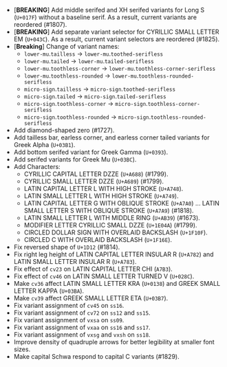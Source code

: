 * \[**BREAKING**\] Add middle serifed and XH serifed variants for Long S (`U+017F`) without a baseline serif. As a result, current variants are reordered (#1807).
* \[**BREAKING**\] Add separate variant selector for CYRILLIC SMALL LETTER EM (`U+043C`). As a result, current variant selectors are reordered (#1825).
* \[**Breaking**\] Change of variant names:
  - `lower-mu`.`tailless` → `lower-mu`.`toothed-serifless`
  - `lower-mu`.`tailed` → `lower-mu`.`tailed-serifless`
  - `lower-mu`.`toothless-corner` → `lower-mu`.`toothless-corner-serifless`
  - `lower-mu`.`toothless-rounded` → `lower-mu`.`toothless-rounded-serifless`
  - `micro-sign`.`tailless` → `micro-sign`.`toothed-serifless`
  - `micro-sign`.`tailed` → `micro-sign`.`tailed-serifless`
  - `micro-sign`.`toothless-corner` → `micro-sign`.`toothless-corner-serifless`
  - `micro-sign`.`toothless-rounded` → `micro-sign`.`toothless-rounded-serifless`
* Add diamond-shaped zero (#1727).
* Add tailless bar, earless corner, and earless corner tailed variants for Greek Alpha (`U+03B1`).
* Add bottom serifed variant for Greek Gamma (`U+0393`).
* Add serifed variants for Greek Mu (`U+03BC`).
* Add Characters:
  - CYRILLIC CAPITAL LETTER DZZE (`U+A688`) (#1799).
  - CYRILLIC SMALL LETTER DZZE (`U+A689`) (#1799).
  - LATIN CAPITAL LETTER L WITH HIGH STROKE (`U+A748`).
  - LATIN SMALL LETTER L WITH HIGH STROKE (`U+A749`).
  - LATIN CAPITAL LETTER G WITH OBLIQUE STROKE (`U+A7A0`) ... LATIN SMALL LETTER S WITH OBLIQUE STROKE (`U+A7A9`) (#1818).
  - LATIN SMALL LETTER L WITH MIDDLE RING (`U+AB39`) (#1673).
  - MODIFIER LETTER CYRILLIC SMALL DZZE (`U+1E04A`) (#1799).
  - CIRCLED DOLLAR SIGN WITH OVERLAID BACKSLASH (`U+1F10F`).
  - CIRCLED C WITH OVERLAID BACKSLASH (`U+1F16E`).
* Fix reversed shape of `U+1D12` (#1814).
* Fix right leg height of LATIN CAPITAL LETTER INSULAR R (`U+A782`) and LATIN SMALL LETTER INSULAR R (`U+A783`).
* Fix effect of `cv23` on LATIN CAPITAL LETTER CHI (`A7B3`).
* Fix effect of `cv46` on LATIN SMALL LETTER TURNED V (`U+028C`).
* Make `cv36` affect LATIN SMALL LETTER KRA (`U+0138`) and GREEK SMALL LETTER KAPPA (`U+03BA`).
* Make `cv39` affect GREEK SMALL LETTER ETA (`U+03B7`).
* Fix variant assignment of `cv45` on `ss16`.
* Fix variant assignment of `cv72` on `ss12` and `ss15`.
* Fix variant assignment of `vxsa` on `ss09`.
* Fix variant assignment of `vxaa` on `ss16` and `ss17`.
* Fix variant assignment of `vxsg` and `vxsh` on `ss18`.
* Improve density of quadruple arrows for better legibility at smaller font sizes.
* Make capital Schwa respond to capital C variants (#1829).
